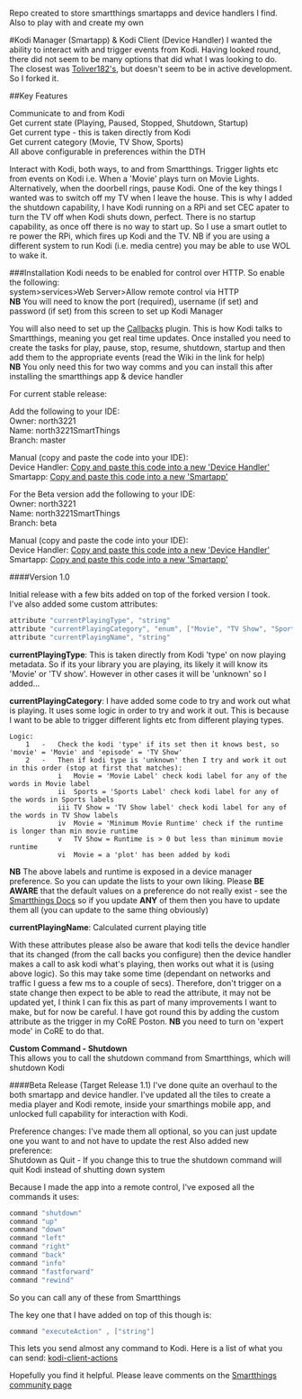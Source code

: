 Repo created to store smartthings smartapps and device handlers I find. Also to play with and create my own

#Kodi Manager (Smartapp) & Kodi Client (Device Handler)
I wanted the ability to interact with and trigger events from Kodi. Having looked round, there did not seem to be many options that did what I was looking to do. The closest was <a href="https://github.com/Toliver182/SmartThings-Kodi">Toliver182's</a>, but doesn't seem to be in active development. So I forked it.

##Key Features

Communicate to and from Kodi  
Get current state (Playing, Paused, Stopped, Shutdown, Startup)  
Get current type - this is taken directly from Kodi  
Get current category (Movie, TV Show, Sports)  
All above configurable in preferences within the DTH

Interact with Kodi, both ways, to and from Smartthings. Trigger lights etc from events on Kodi i.e. When a 'Movie' plays turn on Movie Lights. Alternatively, when the doorbell rings, pause Kodi. One of the key things I wanted was to switch off my TV when I leave the house. This is why I added the shutdown capability, I have Kodi running on a RPi and set CEC apater to turn the TV off when Kodi shuts down, perfect. There is no startup capability, as once off there is no way to start up. So I use a smart outlet to re power the RPi, which fires up Kodi and the TV.
 NB if you are using a different system to run Kodi (i.e. media centre) you may be able to use WOL to wake it.
 
 ###Installation
 Kodi needs to be enabled for control over HTTP. So enable the following:  
 system>services>Web Server>Allow remote control via HTTP  
 **NB** You will need to know the port (required), username (if set) and password (if set) from this screen to set up Kodi Manager
 
 You will also need to set up the <a href="http://kodi.wiki/view/Add-on:Kodi_Callbacks">Callbacks</a> plugin. This is how Kodi talks to Smartthings, meaning you get real time updates. Once installed you need to create the tasks for play, pause, stop, resume, shutdown, startup and then add them to the appropriate events (read the Wiki in the link for help)  
 **NB** You only need this for two way comms and you can install this after installing the smartthings app & device handler
 
 
 For current stable release: 
 
 Add the following to your IDE:  
 Owner:     north3221  
 Name:      north3221SmartThings  
 Branch:    master  
 
 Manual (copy and paste the code into your IDE):  
 Device Handler:    <a href="https://raw.githubusercontent.com/north3221/north3221SmartThings/master/devicetypes/north3221/kodi-client.src/kodi-client.groovy">Copy and paste this code into a new 'Device Handler'</a>  
 Smartapp:          <a href="https://raw.githubusercontent.com/north3221/north3221SmartThings/master/smartapps/north3221/kodi-manager-cbs.src/kodi-manager-cbs.groovy">Copy and paste this code into a new 'Smartapp'</a>
 
 For the Beta version add the following to your IDE:  
 Owner:     north3221  
 Name:      north3221SmartThings  
 Branch:    beta  
 
 Manual (copy and paste the code into your IDE):  
 Device Handler:    <a href="https://raw.githubusercontent.com/north3221/north3221SmartThings/beta/devicetypes/north3221/kodi-client.src/kodi-client.groovy">Copy and paste this code into a new 'Device Handler'</a>  
 Smartapp:          <a href="https://raw.githubusercontent.com/north3221/north3221SmartThings/beta/smartapps/north3221/kodi-manager-cbs.src/kodi-manager-cbs.groovy">Copy and paste this code into a new 'Smartapp'</a>
 

####Version 1.0

Initial release with a few bits added on top of the forked version I took.  
I've also added some custom attributes:
```groovy
attribute "currentPlayingType", "string"
attribute "currentPlayingCategory", "enum", ["Movie", "TV Show", "Sports", "None", "Unknown"]
attribute "currentPlayingName", "string"
```

**currentPlayingType**: This is taken directly from Kodi 'type' on now playing metadata. So if its your library you are
playing, its likely it will know its 'Movie' or 'TV show'. However in other cases it will be 'unknown' so I added...

**currentPlayingCategory**: I have added some code to try and work out what is playing. It uses some logic in order to
try and work it out. This is because I want to be able to trigger different lights etc from different playing types.
```
Logic:
    1   -   Check the kodi 'type' if its set then it knows best, so 'movie' = 'Movie' and 'episode' = 'TV Show'
    2   -   Then if kodi type is 'unknown' then I try and work it out in this order (stop at first that matches):
            i   Movie = 'Movie Label' check kodi label for any of the words in Movie label
            ii  Sports = 'Sports Label' check kodi label for any of the words in Sports labels
            iii TV Show = 'TV Show label' check kodi label for any of the words in TV Show labels
            iv  Movie = 'Minimum Movie Runtime' check if the runtime is longer than min movie runtime
            v   TV Show = Runtime is > 0 but less than minimum movie runtime
            vi  Movie = a 'plot' has been added by kodi
```
**NB** The above labels and runtime is exposed in a device manager preference. So you can update the lists to your
  own liking. Please **BE AWARE** that the default values on a preference do not really exist - see the <a href="http://docs.smartthings.com/en/latest/device-type-developers-guide/device-preferences.html#additional-notes">Smartthings Docs</a> so if you
  update **ANY** of them then you have to update them all (you can update to the same thing obviously)

 **currentPlayingName**: Calculated current playing title

With these attributes please also be aware that kodi tells the device handler that its changed (from the call backs
 you configure) then the device handler makes a call to ask kodi what's
 playing, then works out what it is (using above logic). So this may take some time (dependant on networks and traffic I
 guess a few ms to a couple of secs). Therefore, don't trigger on a state change then expect to be able to read
 the attribute, it may not be updated yet, I think I can fix this as part of many improvements I want to make, but
 for now be careful.
 I have got round this by adding the custom attribute as the trigger in my CoRE Poston. **NB** you need to turn on
 'expert mode' in CoRE to do that.

**Custom Command - Shutdown**  
This allows you to call the shutdown command from Smartthings, which will shutdown Kodi



####Beta Release (Target Release 1.1)
I've done quite an overhaul to the both smartapp and device handler. I've updated all the tiles to create a media player and Kodi remote, inside your smarthings mobile app, and unlocked full capability for interaction with Kodi.

Preference changes: I've made them all optional, so you can just update one you want to and not have to update the rest
Also added new preference:  
Shutdown as Quit - If you change this to true the shutdown command will quit Kodi instead of shutting down system 

Because I made the app into a remote control, I've exposed all the commands it uses:
```groovy
command "shutdown"
command "up"
command "down"
command "left"
command "right"
command "back"
command "info"
command "fastforward"
command "rewind"
```
So you can call any of these from Smartthings

The key one that I have added on top of this though is:
```groovy
command "executeAction" , ["string"]
```
This lets you send almost any command to Kodi. Here is a list of what you can send:
[kodi-client-actions](./resources/kodi-client-actions)


Hopefully you find it helpful. Please leave comments on the <a href="https://community.smartthings.com/t/release-kodi-manager-forked-and-updated/75153">Smartthings community page</a>